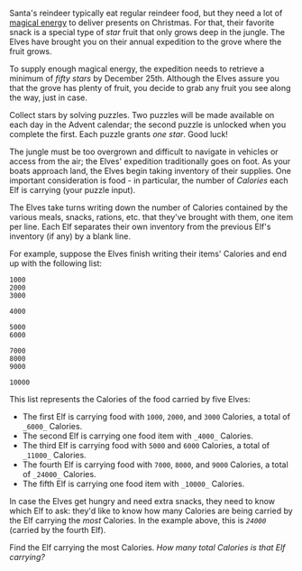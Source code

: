 
Santa's reindeer typically eat regular reindeer food, but they need a lot of  [magical energy](https://adventofcode.com/2018/day/25)  to deliver presents on Christmas. For that, their favorite snack is a special type of  _star_  fruit that only grows deep in the jungle. The Elves have brought you on their annual expedition to the grove where the fruit grows.

To supply enough magical energy, the expedition needs to retrieve a minimum of  _fifty stars_  by December 25th. Although the Elves assure you that the grove has plenty of fruit, you decide to grab any fruit you see along the way, just in case.

Collect stars by solving puzzles. Two puzzles will be made available on each day in the Advent calendar; the second puzzle is unlocked when you complete the first. Each puzzle grants  _one star_. Good luck!

The jungle must be too overgrown and difficult to navigate in vehicles or access from the air; the Elves' expedition traditionally goes on foot. As your boats approach land, the Elves begin taking inventory of their supplies. One important consideration is food - in particular, the number of  _Calories_  each Elf is carrying (your puzzle input).

The Elves take turns writing down the number of Calories contained by the various meals, snacks, rations,  etc.  that they've brought with them, one item per line. Each Elf separates their own inventory from the previous Elf's inventory (if any) by a blank line.

For example, suppose the Elves finish writing their items' Calories and end up with the following list:

```
1000
2000
3000

4000

5000
6000

7000
8000
9000

10000
```

This list represents the Calories of the food carried by five Elves:

-   The first Elf is carrying food with  `1000`,  `2000`, and  `3000`  Calories, a total of  `_6000_`  Calories.
-   The second Elf is carrying one food item with  `_4000_`  Calories.
-   The third Elf is carrying food with  `5000`  and  `6000`  Calories, a total of  `_11000_`  Calories.
-   The fourth Elf is carrying food with  `7000`,  `8000`, and  `9000`  Calories, a total of  `_24000_`  Calories.
-   The fifth Elf is carrying one food item with  `_10000_`  Calories.

In case the Elves get hungry and need extra snacks, they need to know which Elf to ask: they'd like to know how many Calories are being carried by the Elf carrying the  _most_  Calories. In the example above, this is  _`24000`_  (carried by the fourth Elf).

Find the Elf carrying the most Calories.  _How many total Calories is that Elf carrying?_
